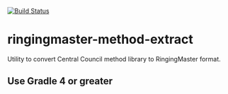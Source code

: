 [![Build Status](https://travis-ci.org/ringingmaster/ringingmaster-method-extract.svg?branch=master)](https://travis-ci.org/ringingmaster/ringingmaster-method-extract)

# ringingmaster-method-extract


Utility to convert Central Council method library to RingingMaster format.


## Use Gradle 4 or greater